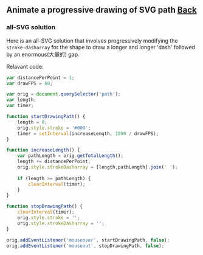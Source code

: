 ## Animate a progressive drawing of SVG path [Back](./../canvas.md)

### all-SVG solution

Here is an all-SVG solution that involves progressively modifying the `stroke-dasharray` for the shape to draw a longer and longer 'dash' followed by an enormous(大量的) gap.

Relavant code:

```js
var distancePerPoint = 1;
var drawFPS = 60;

var orig = document.querySelector('path');
var length;
var timer;

function startDrawingPath() {
    length = 0;
    orig.style.stroke = '#000';
    timer = setInterval(increaseLength, 1000 / drawFPS);
}

function increaseLength() {
    var pathLength = orig.getTotalLength();
    length += distancePerPoint;
    orig.style.strokeDasharray = [length,pathLength].join(' ');
    
    if (length >= pathLength) {
        clearInterval(timer);
    }
}

function stopDrawingPath() {
    clearInterval(timer);
    orig.style.stroke = '';
    orig.style.strokeDasharray = '';
}

orig.addEventListener('mouseover', startDrawingPath, false);
orig.addEventListener('mouseout', stopDrawingPath, false);
```
